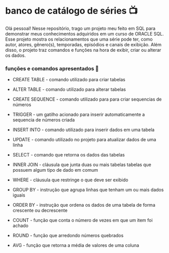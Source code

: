 # banco de catálogo de séries :tv:

Olá pessoal! Nesse repositório, trago um projeto meu feito em SQL para demonstrar meus conhecimentos adquiridos em um curso de ORACLE SQL. Esse projeto mostra os relacionamentos que uma série pode ter, como autor, atores, gênero(s), temporadas, episódios e canais de exibição. Além disso, o projeto traz comandos e funções na hora de exibir, criar ou alterar os dados. 

### funções e comandos apresentados :page_facing_up:

- CREATE TABLE - comando utilizado para criar tabelas 

- ALTER TABLE  - comando utilizado  para alterar tabelas

- CREATE SEQUENCE - comando utilizado para para criar sequencias de números

- TRIGGER - um gatilho acionado para inserir automaticamente a sequencia de números criada

- INSERT INTO - comando utilizado para inserir dados em uma tabela 

- UPDATE - comando utilizado no projeto para atualizar dados de uma linha 

- SELECT - comando que retorna os dados das tabelas

- INNER JOIN - cláusula que junta duas ou mais tabelas tabelas que possuem algum tipo de dado em comum

- WHERE - cláusula que restringe o que deve ser exibido 

- GROUP BY - instrução que agrupa linhas que tenham um ou mais dados iguais 

- ORDER BY -  instrução que ordena os dados de uma tabela de forma crescente ou decrescente

- COUNT - função que conta o número de vezes em que um item foi achado

- ROUND - função que arredondo números quebrados

- AVG - função que retorna a média de valores de uma coluna

  